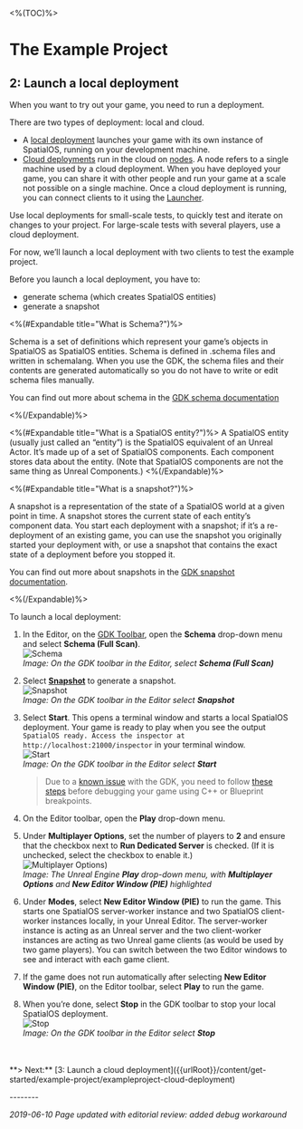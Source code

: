 <%(TOC)%>
# The Example Project 
## 2: Launch a local deployment

When you want to try out your game, you need to run a deployment. 

There are two types of deployment: local and cloud.

- A [local deployment]({{urlRoot}}/content/glossary#deployment) launches your game with its own instance of SpatialOS, running on your development machine. 
- [Cloud deployments]({{urlRoot}}/content/glossary#deployment) run in the cloud on [nodes]({{urlRoot}}/content/glossary#node). A node refers to a single machine used by a cloud deployment. When you have deployed your game, you can share it with other people and run your game at a scale not possible on a single machine. Once a cloud deployment is running, you can connect clients to it using the [Launcher]({{urlRoot}}/content/glossary#launcher).

Use local deployments for small-scale tests, to quickly test and iterate on changes to your project. For large-scale tests with several players, use a cloud deployment. 

For now, we’ll launch a local deployment with two clients to test the example project. 

Before you launch a local deployment, you have to:

* generate schema (which creates SpatialOS entities)
* generate a snapshot

<%(#Expandable title="What is Schema?")%>

Schema is a set of definitions which represent your game’s objects in SpatialOS as SpatialOS entities. Schema is defined in .schema files and written in schemalang. When you use the GDK, the schema files and their contents are generated automatically so you do not have to write or edit schema files manually.

You can find out more about schema in the [GDK schema documentation]({{urlRoot}}/content/how-to-use-schema)

<%(/Expandable)%>

<%(#Expandable title="What is a SpatialOS entity?")%>
A SpatialOS entity (usually just called an “entity”) is the SpatialOS equivalent of an Unreal Actor. It’s made up of a set of SpatialOS components. Each component stores data about the entity. (Note that SpatialOS components are not the same thing as Unreal Components.)
<%(/Expandable)%>

<%(#Expandable title="What is  a snapshot?")%>

A snapshot is a representation of the state of a SpatialOS world at a given point in time. A snapshot stores the current state of each entity’s component data. You start each deployment with a snapshot; if it’s a re-deployment of an existing game, you can use the snapshot you originally started your deployment with, or use a snapshot that contains the exact state of a deployment before you stopped it.

You can find out more about snapshots in the [GDK snapshot documentation]({{urlRoot}}/content/how-to-use-snapshots).

<%(/Expandable)%>

To launch a local deployment:

1. In the Editor, on the [GDK Toolbar]({{urlRoot}}/content/toolbars), open the **Schema** drop-down menu and select **Schema (Full Scan)**. <br/>
   ![Schema]({{assetRoot}}assets/screen-grabs/toolbar/schema-button-full-scan.png)<br/>
   _Image: On the GDK toolbar in the Editor, select **Schema (Full Scan)**_
   </br>
2. Select [**Snapshot**]({{UrlRoot}}/content/spatialos-concepts/generating-a-snapshot) to generate a snapshot.<br/>
   ![Snapshot]({{assetRoot}}assets/screen-grabs/toolbar/snapshot-button.png)<br/>
   _Image: On the GDK toolbar in the Editor select **Snapshot**_</br>
3. Select **Start**. This opens a terminal window and starts a local SpatialOS deployment. Your game is ready to play when you see the output `SpatialOS ready. Access the inspector at http://localhost:21000/inspector` in your terminal window.<br/>
   ![Start]({{assetRoot}}assets/screen-grabs/toolbar/start-button.png)<br/>
   _Image: On the GDK toolbar in the Editor select **Start**_</br>

    > Due to a [known issue](https://github.com/spatialos/UnrealGDK/issues/940) with the GDK, you need to follow [these steps]({{urlRoot}}/content/troubleshooting#q-my-worker-instances-are-being-disconnected-from-the-spatialos-runtime-unexpectedly-while-debugging-locally) before debugging your game using C++ or Blueprint breakpoints.

4. On the Editor toolbar, open the **Play** drop-down menu.
6. Under **Multiplayer Options**, set the number of players to **2** and ensure that the checkbox next to **Run Dedicated Server** is checked. (If it is unchecked, select the checkbox to enable it.)<br/>
   ![Multiplayer Options]({{assetRoot}}assets/set-up-template/template-multiplayer-options.png))<br/>
   _Image: The Unreal Engine **Play** drop-down menu, with **Multiplayer Options** and **New Editor Window (PIE)** highlighted_</br>
6. Under **Modes**, select **New Editor Window (PIE)** to run the game. This starts one SpatialOS server-worker instance and two SpatialOS client-worker instances locally, in your Unreal Editor.
   The server-worker instance is acting as an Unreal server and the two client-worker instances are acting as two Unreal game clients (as would be used by two game players).
   You can switch between the two Editor windows to see and interact with each game client. 
7. If the game does not run automatically after selecting **New Editor Window (PIE)**, on the Editor toolbar, select **Play** to run the game.
8. When you’re done, select **Stop** in the GDK toolbar to stop your local SpatialOS deployment.<br/>
   ![Stop]({{assetRoot}}assets/screen-grabs/toolbar/stop-button.png)<br/>
   _Image: On the GDK toolbar in the Editor select **Stop**_
</br>
</br>
**> Next:** [3: Launch a cloud deployment]({{urlRoot}}/content/get-started/example-project/exampleproject-cloud-deployment) 

</br>

--------<br/>

_2019-06-10 Page updated with editorial review: added debug workaround_
